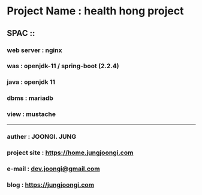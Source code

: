 # Project Name : health hong project


## SPAC ::

### web server : nginx
### was : openjdk-11 / spring-boot (2.2.4)
### java : openjdk 11
### dbms : mariadb 
### view : mustache

----------
### auther : JOONGI. JUNG
### project site : https://home.jungjoongi.com
### e-mail : dev.joongi@gmail.com
### blog : https://jungjoongi.com
